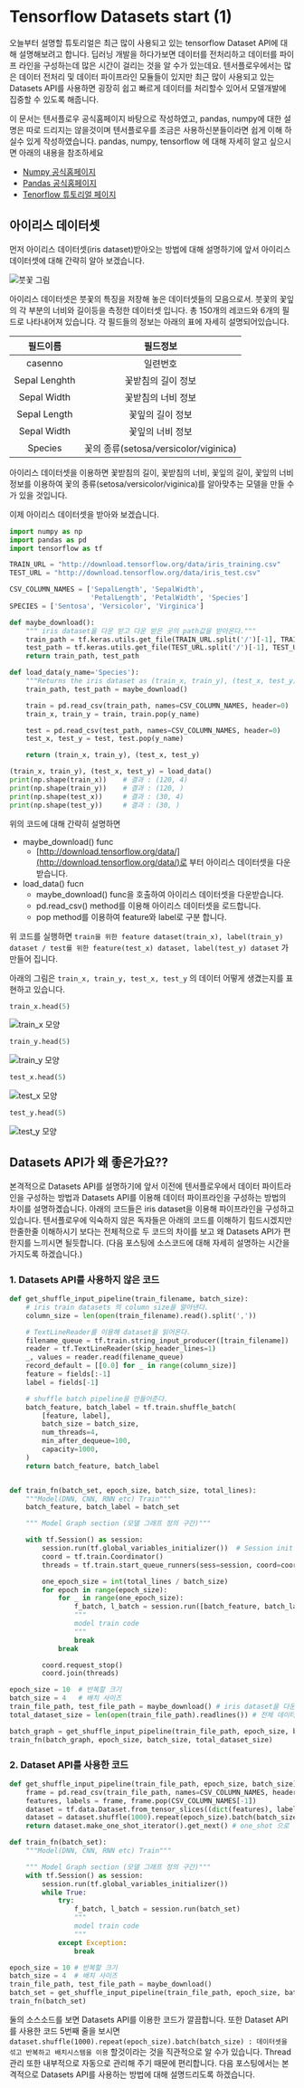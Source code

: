 # Tensorflow Datasets start (1)

오늘부터 설명할 튜토리얼은 최근 많이 사용되고 있는 tensorflow Dataset API에 대해 설명해보려고 합니다. 딥러닝 개발을 하다가보면 데이터를 전처리하고 데이터를 파이프 라인을 구성하는데 많은 시간이 걸리는 것을 알 수가 있는데요. 텐서플로우에서는 많은 데이터 전처리 및 데이터 파이프라인 모듈들이 있지만 최근 많이 사용되고 있는 Datasets API를 사용하면 굉장히 쉽고 빠르게 데이터를 처리할수 있어서 모델개발에 집중할 수 있도록 해줍니다.

이 문서는 텐서플로우 공식홈페이지 바탕으로 작성하였고, pandas, numpy에 대한 설명은 따로 드리지는 않을것이며 텐서플로우를 조금은 사용하신분들이라면 쉽게 이해 하실수 있게 작성하였습니다. pandas, numpy, tensorflow 에 대해 자세히 알고 싶으시면 아래의 내용을 참조하세요

- [Numpy 공식홈페이지](http://www.numpy.org/)
- [Pandas 공식홈페이지](https://pandas.pydata.org/)
- [Tenorflow 튜토리얼 페이지](https://www.tensorflow.org/get_started/)

## 아이리스 데이터셋

먼저 아이리스 데이터셋(iris dataset)받아오는 방법에 대해 설명하기에 앞서 아이리스 데이터셋에 대해 간략히 알아 보겠습니다.

![붓꽃 그림](../image/붓꽃.png)

아이리스 데이터셋은 붓꽃의 특징을 저장해 놓은 데이터셋들의 모음으로서. 붓꽃의 꽃잎의 각 부분의 너비와 길이등을 측정한 데이터셋 입니다. 총 150개의 레코드와 6개의 필드로 나타내어져 있습니다. 각 필드들의 정보는 아래의 표에 자세히 설명되어있습니다.

| 필드이름 | 필드정보 |
|:-------:|:-------:|
|casenno| 일련번호 |
|Sepal Lenghth| 꽃받침의 길이 정보 |
|Sepal Width| 꽃받침의 너비 정보 |
|Sepal Length| 꽃잎의 길이 정보 |
|Sepal Width| 꽃잎의 너비 정보 |
|Species|꽃의 종류(setosa/versicolor/viginica)|

아이리스 데이터셋을 이용하면 꽃받침의 길이, 꽃받침의 너비, 꽃잎의 길이, 꽃잎의 너비 정보를 이용하여 꽃의 종류(setosa/versicolor/viginica)를 알아맞추는 모델을 만들 수가 있을 것입니다.

이제 아이리스 데이터셋을 받아와 보겠습니다.

```python
import numpy as np
import pandas as pd
import tensorflow as tf

TRAIN_URL = "http://download.tensorflow.org/data/iris_training.csv"
TEST_URL = "http://download.tensorflow.org/data/iris_test.csv"

CSV_COLUMN_NAMES = ['SepalLength', 'SepalWidth',
                    'PetalLength', 'PetalWidth', 'Species']
SPECIES = ['Sentosa', 'Versicolor', 'Virginica']

def maybe_download():
    """ iris dataset을 다운 받고 다운 받은 곳의 path값을 받아온다."""
    train_path = tf.keras.utils.get_file(TRAIN_URL.split('/')[-1], TRAIN_URL)
    test_path = tf.keras.utils.get_file(TEST_URL.split('/')[-1], TEST_URL)
    return train_path, test_path

def load_data(y_name='Species'):
    """Returns the iris dataset as (train_x, train_y), (test_x, test_y)."""
    train_path, test_path = maybe_download()

    train = pd.read_csv(train_path, names=CSV_COLUMN_NAMES, header=0)
    train_x, train_y = train, train.pop(y_name)

    test = pd.read_csv(test_path, names=CSV_COLUMN_NAMES, header=0)
    test_x, test_y = test, test.pop(y_name)

    return (train_x, train_y), (test_x, test_y)

(train_x, train_y), (test_x, test_y) = load_data()
print(np.shape(train_x))    # 결과 : (120, 4)
print(np.shape(train_y))    # 결과 : (120, )
print(np.shape(test_x))     # 결과 : (30, 4)
print(np.shape(test_y))     # 결과 : (30, )
```

위의 코드에 대해 간략히 설명하면

- maybe_download() func
  - [http://download.tensorflow.org/data/](http://download.tensorflow.org/data/)로 부터 아이리스 데이터셋을 다운받습니다.
- load_data() fucn
  - maybe_download() func을 호출하여 아이리스 데이터셋을 다운받습니다.
  - pd.read_csv() method를 이용해 아이리스 데이터셋을 로드합니다.
  - pop method를 이용하여 feature와 label로 구분 합니다.

위 코드를 실행하면 `train을 위한 feature dataset(train_x), label(train_y) dataset / test를 위한 feature(test_x) dataset, label(test_y) dataset` 가 만들어 집니다.

아래의 그림은 `train_x, train_y, test_x, test_y` 의 데이터 어떻게 생겼는지를 표현하고 있습니다.

```python
train_x.head(5)
```

![train_x 모양](../image/iris_dataset1.PNG)

```python
train_y.head(5)
```

![train_y 모양](../image/iris_dataset2.PNG)

```python
test_x.head(5)
```

![test_x 모양](../image/iris_dataset3.PNG)

```python
test_y.head(5)
```

![test_y 모양](../image/iris_dataset4.PNG)

## Datasets API가 왜 좋은가요??

본격적으로 Datasets API를 설명하기에 앞서 이전에 텐서플로우에서 데이터 파이트라인을 구성하는 방법과 Datasets API를 이용해 데이터 파이프라인을 구성하는 방법의 차이를 설명하곘습니다. 아래의 코드들은 iris dataset을 이용해 파이프라인을 구성하고 있습니다. 텐서플로우에 익숙하지 않은 독자들은 아래의 코드를 이해하기 힘드시겠지만 한줄한줄 이해하시기 보다는 전체적으로 두 코드의 차이를 보고 왜 Datasets API가 편한지를 느끼시면 될듯합니다. (다음 포스팅에 소스코드에 대해 자세히 설명하는 시간을 가지도록 하겠습니다.)

### 1. Datasets API를 사용하지 않은 코드

```python
def get_shuffle_input_pipeline(train_filename, batch_size):
    # iris train datasets 의 column size을 알아낸다.
    column_size = len(open(train_filename).read().split(','))

    # TextLineReader를 이용해 dataset을 읽어온다.
    filename_queue = tf.train.string_input_producer([train_filename])
    reader = tf.TextLineReader(skip_header_lines=1)
    _, values = reader.read(filename_queue)
    record_default = [[0.0] for _ in range(column_size)]
    feature = fields[:-1]
    label = fields[-1]

    # shuffle batch pipeline을 만들어준다.
    batch_feature, batch_label = tf.train.shuffle_batch(
        [feature, label],
        batch_size = batch_size,
        num_threads=4,
        min_after_dequeue=100,
        capacity=1000,
    )
    return batch_feature, batch_label


def train_fn(batch_set, epoch_size, batch_size, total_lines):
    """Model(DNN, CNN, RNN etc) Train"""
    batch_feature, batch_label = batch_set

    """ Model Graph section (모델 그래프 정의 구간)"""

    with tf.Session() as session:
        session.run(tf.global_variables_initializer())  # Session init
        coord = tf.train.Coordinator()
        threads = tf.train.start_queue_runners(sess=session, coord=coord)

        one_epoch_size = int(total_lines / batch_size)
        for epoch in range(epoch_size):
            for _ in range(one_epoch_size):
                f_batch, l_batch = session.run([batch_feature, batch_label])
                """
                model train code
                """
                break
            break

        coord.request_stop()
        coord.join(threads)

epoch_size = 10  # 반복할 크기
batch_size = 4   # 배치 사이즈
train_file_path, test_file_path = maybe_download() # iris dataset을 다운 받고 다운 받은 곳의 path값을 받아온다.
total_dataset_size = len(open(train_file_path).readlines()) # 전체 데이터셋 사이즈

batch_graph = get_shuffle_input_pipeline(train_file_path, epoch_size, batch_size, total_dataset_size)
train_fn(batch_graph, epoch_size, batch_size, total_dataset_size)
```

### 2. Dataset API를 사용한 코드

```python
def get_shuffle_input_pipeline(train_file_path, epoch_size, batch_size):
    frame = pd.read_csv(train_file_path, names=CSV_COLUMN_NAMES, header=0)
    features, labels = frame, frame.pop(CSV_COLUMN_NAMES[-1])
    dataset = tf.data.Dataset.from_tensor_slices((dict(features), labels))
    dataset = dataset.shuffle(1000).repeat(epoch_size).batch(batch_size) # 굉장히 직관적이고 쉽게 데이터 파이프 라인을 구성
    return dataset.make_one_shot_iterator().get_next() # one_shot 으로 한 방에

def train_fn(batch_set):
    """Model(DNN, CNN, RNN etc) Train"""

    """ Model Graph section (모델 그래프 정의 구간)"""
    with tf.Session() as session:
        session.run(tf.global_variables_initializer())
        while True:
            try:
                f_batch, l_batch = session.run(batch_set)
                """
                model train code
                """
            except Exception:
                break

epoch_size = 10 # 반복할 크기
batch_size = 4  # 배치 사이즈
train_file_path, test_file_path = maybe_download()
batch_set = get_shuffle_input_pipeline(train_file_path, epoch_size, batch_size)
train_fn(batch_set)
```

둘의 소스소드를 보면 Datasets API를 이용한 코드가 깔끔합니다. 또한 Dataset API를 사용한 코드 5번째 줄을 보시면  `dataset.shuffle(1000).repeat(epoch_size).batch(batch_size) : 데이터셋을 섞고 반복하고 배치시스템을 이용` 할것이라는 것을 직관적으로 알 수가 있습니다. Thread 관리 또한 내부적으로 자동으로 관리해 주기 때문에 편리합니다. 다음 포스팅에서는 본격적으로 Datasets API를 사용하는 방법에 대해 설명드리도록 하겠습니다.